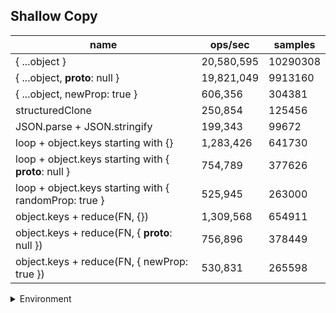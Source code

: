 ## Shallow Copy

|name|ops/sec|samples|
|-|-|-|
|{ ...object }|20,580,595|10290308|
|{ ...object, __proto__: null }|19,821,049|9913160|
|{ ...object, newProp: true }|606,356|304381|
|structuredClone|250,854|125456|
|JSON.parse + JSON.stringify|199,343|99672|
|loop + object.keys starting with {}|1,283,426|641730|
|loop + object.keys starting with { __proto__: null }|754,789|377626|
|loop + object.keys starting with { randomProp: true }|525,945|263000|
|object.keys + reduce(FN, {})|1,309,568|654911|
|object.keys + reduce(FN, { __proto__: null })|756,896|378449|
|object.keys + reduce(FN, { newProp: true })|530,831|265598|


<details>
<summary>Environment</summary>

* __Machine:__ linux x64 | 4 vCPUs | 7.6GB Mem
* __Run:__ Tue Oct 29 2024 19:10:55 GMT+0000 (Coordinated Universal Time)
* __Node:__ `v18.20.4`
</details>

<!--
{"environment":{"platform":"linux","arch":"x64","cpus":4,"totalMemory":7.597877502441406},"benchmarks":[{"name":"{ ...object }","opsSec":20580595.172437686,"samples":10290308},{"name":"{ ...object, __proto__: null }","opsSec":19821049.34512654,"samples":9913160},{"name":"{ ...object, newProp: true }","opsSec":606356.7416712565,"samples":304381},{"name":"structuredClone","opsSec":250854.7574528968,"samples":125456},{"name":"JSON.parse + JSON.stringify","opsSec":199343.20143113506,"samples":99672},{"name":"loop + object.keys starting with {}","opsSec":1283426.487167567,"samples":641730},{"name":"loop + object.keys starting with { __proto__: null }","opsSec":754789.5479918409,"samples":377626},{"name":"loop + object.keys starting with { randomProp: true }","opsSec":525945.7655245507,"samples":263000},{"name":"object.keys + reduce(FN, {})","opsSec":1309568.268528836,"samples":654911},{"name":"object.keys + reduce(FN, { __proto__: null })","opsSec":756896.4589588096,"samples":378449},{"name":"object.keys + reduce(FN, { newProp: true })","opsSec":530831.0462240863,"samples":265598}]}-->
